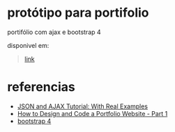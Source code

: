 # protótipo para portifolio

portifólio com ajax e bootstrap 4

disponivel em:
> [link](https://matheushttp.github.io/portifolio.github.io/)

# referencias

- [JSON and AJAX Tutorial: With Real Examples](https://www.youtube.com/watch?v=rJesac0_Ftw)
- [How to Design and Code a Portfolio Website - Part 1](https://www.youtube.com/watch?v=tMOIYCdgGw0)
- [bootstrap 4](https://getbootstrap.com/)
